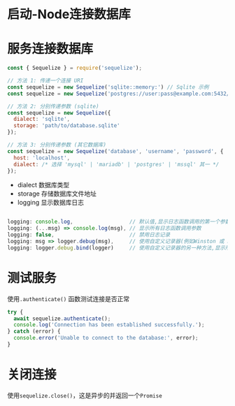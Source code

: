 # 启动-Node连接数据库

# 服务连接数据库

```jsx
const { Sequelize } = require('sequelize');

// 方法 1: 传递一个连接 URI
const sequelize = new Sequelize('sqlite::memory:') // Sqlite 示例
const sequelize = new Sequelize('postgres://user:pass@example.com:5432/dbname') // Postgres 示例

// 方法 2: 分别传递参数 (sqlite)
const sequelize = new Sequelize({
  dialect: 'sqlite',
  storage: 'path/to/database.sqlite'
});

// 方法 3: 分别传递参数 (其它数据库)
const sequelize = new Sequelize('database', 'username', 'password', {
  host: 'localhost',
  dialect: /* 选择 'mysql' | 'mariadb' | 'postgres' | 'mssql' 其一 */
});
```

- dialect 数据库类型
- storage 存储数据库文件地址
- logging 显示数据库日志

```jsx

logging: console.log,                  // 默认值,显示日志函数调用的第一个参数
logging: (...msg) => console.log(msg), // 显示所有日志函数调用参数
logging: false,                        // 禁用日志记录
logging: msg => logger.debug(msg),     // 使用自定义记录器(例如Winston 或 Bunyan),显示第一个参数
logging: logger.debug.bind(logger)     // 使用自定义记录器的另一种方法,显示所有消息
```

# 测试服务

使用`.authenticate()` 函数测试连接是否正常

```jsx
try {
  await sequelize.authenticate();
  console.log('Connection has been established successfully.');
} catch (error) {
  console.error('Unable to connect to the database:', error);
}
```

# 关闭连接

使用`sequelize.close()`，这是异步的并返回一个`Promise`